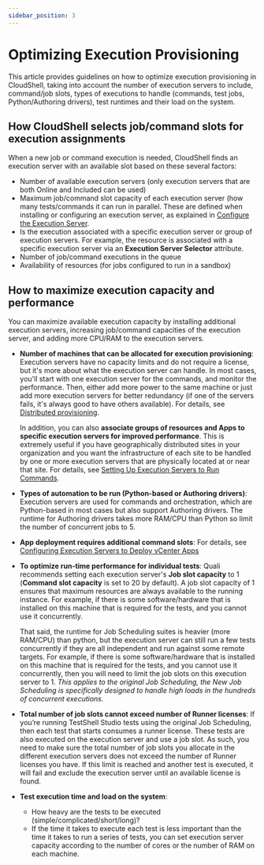 ```yaml
---
sidebar_position: 3
---
```


# Optimizing Execution Provisioning

This article provides guidelines on how to optimize execution provisioning in CloudShell, taking into account the number of execution servers to include, command/job slots, types of executions to handle (commands, test jobs, Python/Authoring drivers), test runtimes and their load on the system.

## How CloudShell selects job/command slots for execution assignments

When a new job or command execution is needed, CloudShell finds an execution server with an available slot based on these several factors:

- Number of available execution servers (only execution servers that are both Online and Included can be used)
- Maximum job/command slot capacity of each execution server (how many tests/commands it can run in parallel. These are defined when installing or configuring an execution server, as explained in [Configure the Execution Server](https://help.quali.com/Online%20Help/0.0/Portal/Content/IG/Configure%20CloudShell%20Products/cfg-ts-exec-srver.htm).
- Is the execution associated with a specific execution server or group of execution servers. For example, the resource is associated with a specific execution server via an **Execution Server Selector** attribute.
- Number of job/command executions in the queue
- Availability of resources (for jobs configured to run in a sandbox)

## How to maximize execution capacity and performance

You can maximize available execution capacity by installing additional execution servers, increasing job/command capacities of the execution server, and adding more CPU/RAM to the execution servers.

- **Number of machines that can be allocated for execution provisioning**: Execution servers have no capacity limits and do not require a license, but it's more about what the execution server can handle. In most cases, you'll start with one execution server for the commands, and monitor the performance. Then, either add more power to the same machine or just add more execution servers for better redundancy (if one of the servers fails, it's always good to have others available). For details, see [Distributed provisioning](https://help.quali.com/Online%20Help/0.0/Portal/Content/Admn/Tst-n-Cmd-Exc.htm#Distribu2).
    
    In addition, you can also **associate groups of resources and Apps to specific execution servers for improved performance**. This is extremely useful if you have geographically distributed sites in your organization and you want the infrastructure of each site to be handled by one or more execution servers that are physically located at or near that site. For details, see [Setting Up Execution Servers to Run Commands](https://help.quali.com/Online%20Help/0.0/Portal/Content/Admn/Tst-n-Cmd-Exc.htm).
    
- **Types of automation to be run (Python-based or Authoring drivers)**: Execution servers are used for commands and orchestration, which are Python-based in most cases but also support Authoring drivers. The runtime for Authoring drivers takes more RAM/CPU than Python so limit the number of concurrent jobs to 5.
- **App deployment requires additional command slots**: For details, see [Configuring Execution Servers to Deploy vCenter Apps](https://help.quali.com/Online%20Help/0.0/Portal/Content/Admn/Tst-n-Cmd-Exc.htm#Configur3)
- **To optimize run-time performance for individual tests**: Quali recommends setting each execution server's **Job slot capacity** to 1 (**Command slot capacity** is set to 20 by default). A job slot capacity of 1 ensures that maximum resources are always available to the running instance. For example, if there is some software/hardware that is installed on this machine that is required for the tests, and you cannot use it concurrently.
    
    That said, the runtime for Job Scheduling suites is heavier (more RAM/CPU) than python, but the execution server can still run a few tests concurrently if they are all independent and run against some remote targets. For example, if there is some software/hardware that is installed on this machine that is required for the tests, and you cannot use it concurrently, then you will need to limit the job slots on this execution server to 1. *This applies to the original Job Scheduling, the New Job Scheduling is specifically designed to handle high loads in the hundreds of concurrent executions.*
    
- **Total number of job slots cannot exceed number of Runner licenses**: If you’re running TestShell Studio tests using the original Job Scheduling, then each test that starts consumes a runner license. These tests are also executed on the execution server and use a job slot. As such, you need to make sure the total number of job slots you allocate in the different execution servers does not exceed the number of Runner licenses you have. If this limit is reached and another test is executed, it will fail and exclude the execution server until an available license is found.
- **Test execution time and load on the system**:
    
    - How heavy are the tests to be executed (simple/complicated/short/long)?
    - If the time it takes to execute each test is less important than the time it takes to run a series of tests, you can set execution server capacity according to the number of cores or the number of RAM on each machine.
